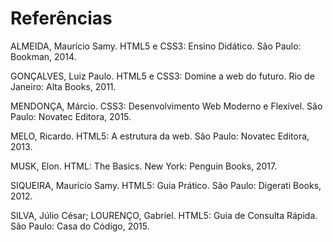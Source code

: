 # Referências

ALMEIDA, Maurício Samy. HTML5 e CSS3: Ensino Didático. São Paulo: Bookman, 2014.

GONÇALVES, Luiz Paulo. HTML5 e CSS3: Domine a web do futuro. Rio de Janeiro: Alta Books, 2011.

MENDONÇA, Márcio. CSS3: Desenvolvimento Web Moderno e Flexível. São Paulo: Novatec Editora, 2015.

MELO, Ricardo. HTML5: A estrutura da web. São Paulo: Novatec Editora, 2013.

MUSK, Elon. HTML: The Basics. New York: Penguin Books, 2017.

SIQUEIRA, Maurício Samy. HTML5: Guia Prático. São Paulo: Digerati Books, 2012.

SILVA, Júlio César; LOURENÇO, Gabriel. HTML5: Guia de Consulta Rápida. São Paulo: Casa do Código, 2015.
